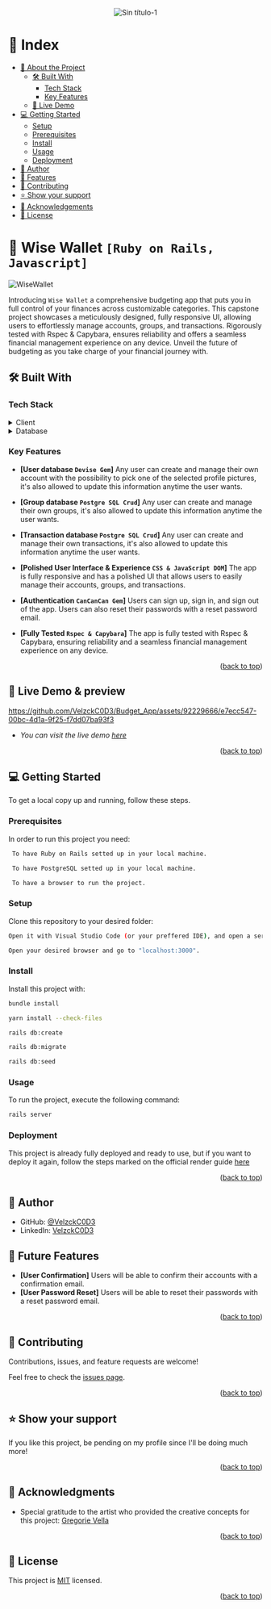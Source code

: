 <a name="readme-top"></a>

<div align="center">
  <img src="https://github.com/VelzckC0D3/SQL_Database/assets/92229666/64c8d8a7-b625-4a25-847a-ea02e00df2f4" alt="Sin título-1">
</div>
<!-- TABLE OF CONTENTS -->

# 📗 Index

- [📖 About the Project](#about-project)
  - [🛠 Built With](#built-with)
    - [Tech Stack](#tech-stack)
    - [Key Features](#key-features)
  - [🚀 Live Demo](#live-demo)
- [💻 Getting Started](#getting-started)
  - [Setup](#setup)
  - [Prerequisites](#prerequisites)
  - [Install](#install)
  - [Usage](#usage)
  - [Deployment](#deployment)
- [👥 Author](#author)
- [🔭 Features](#features)
- [🤝 Contributing](#contributing)
- [⭐️ Show your support](#support)
- [🙏 Acknowledgements](#acknowledgements)
- [📝 License](#license)

<!-- PROJECT DESCRIPTION -->

# 📖 Wise Wallet `[Ruby on Rails, Javascript]` <a name="about-project"></a>
![WiseWallet](https://github.com/VelzckC0D3/Budget_App/assets/92229666/5773c4b8-2fbd-488f-8d19-9f86684e336d)

Introducing `Wise Wallet` a comprehensive budgeting app that puts you in full control of your finances across customizable categories. This capstone project showcases a meticulously designed, fully responsive UI, allowing users to effortlessly manage accounts, groups, and transactions. Rigorously tested with Rspec & Capybara, ensures reliability and offers a seamless financial management experience on any device. Unveil the future of budgeting as you take charge of your financial journey with.

## 🛠 Built With <a name="built-with"></a>

### Tech Stack <a name="tech-stack"></a>

<details>
    <summary>Client</summary>
        <ul>
            <li><a href="https://rubyonrails.org/">Ruby on Rails</a></li>
        </ul>
</details>

<details>
<summary>Database</summary>
        <ul>
            <li><a href="https://www.postgresql.org/">PostgreSQL</a></li>
        </ul>
</details>

<!-- Features -->

### Key Features <a name="key-features"></a>

- **[User database `Devise Gem`]** Any user can create and manage their own account with the possibility to pick one of the selected profile pictures, it's also allowed to update this information anytime the user wants.

- **[Group database `Postgre SQL Crud`]** Any user can create and manage their own groups, it's also allowed to update this information anytime the user wants.

- **[Transaction database `Postgre SQL Crud`]** Any user can create and manage their own transactions, it's also allowed to update this information anytime the user wants.

- **[Polished User Interface & Experience `CSS & JavaScript DOM`]** The app is fully responsive and has a polished UI that allows users to easily manage their accounts, groups, and transactions.

- **[Authentication `CanCanCan Gem`]** Users can sign up, sign in, and sign out of the app. Users can also reset their passwords with a reset password email.

- **[Fully Tested `Rspec & Capybara`]** The app is fully tested with Rspec & Capybara, ensuring reliability and a seamless financial management experience on any device.

<p align="right">(<a href="#readme-top">back to top</a>)</p>

<!-- LIVE DEMO -->

## 🚀 Live Demo & preview <a name="live-demo"></a>


https://github.com/VelzckC0D3/Budget_App/assets/92229666/e7ecc547-00bc-4d1a-9f25-f7dd07ba93f3

- _You can visit the live demo [here](https://rails-eb2s.onrender.com/)_

<p align="right">(<a href="#readme-top">back to top</a>)</p>

<!-- GETTING STARTED -->

## 💻 Getting Started <a name="getting-started"></a>

To get a local copy up and running, follow these steps.

### Prerequisites

In order to run this project you need:

```sh
 To have Ruby on Rails setted up in your local machine.
```

```sh
 To have PostgreSQL setted up in your local machine.
```

```sh
 To have a browser to run the project.
```

### Setup

Clone this repository to your desired folder:

```sh
Open it with Visual Studio Code (or your preffered IDE), and open a server with "Rails -s".
```

```sh
Open your desired browser and go to "localhost:3000".
```

### Install

Install this project with:

```sh
bundle install

yarn install --check-files

rails db:create

rails db:migrate

rails db:seed
```

### Usage

To run the project, execute the following command:

```sh
rails server
```

### Deployment

This project is already fully deployed and ready to use, but if you want to deploy it again, follow the steps marked on the official render guide [here](https://render.com/docs/deploy-rails)

<p align="right">(<a href="#readme-top">back to top</a>)</p>

<!-- AUTHOR -->

## 👥 Author <a name="author"></a>

- GitHub: [@VelzckC0D3](https://github.com/VelzckC0D3)
- LinkedIn: [VelzckC0D3](https://www.linkedin.com/in/velzckcode/)

<!-- FEATURES -->

## 🔭 Future Features <a name="features"></a>

- **[User Confirmation]** Users will be able to confirm their accounts with a confirmation email.
- **[User Password Reset]** Users will be able to reset their passwords with a reset password email.

<p align="right">(<a href="#readme-top">back to top</a>)</p>

<!-- CONTRIBUTING -->

## 🤝 Contributing <a name="contributing"></a>

Contributions, issues, and feature requests are welcome!

Feel free to check the [issues page](../../issues/).


<p align="right">(<a href="#readme-top">back to top</a>)</p>

<!-- SUPPORT -->

## ⭐️ Show your support <a name="support"></a>

If you like this project, be pending on my profile since I'll be doing much more!

<p align="right">(<a href="#readme-top">back to top</a>)</p>

<!-- ACKNOWLEDGEMENTS -->

## 🙏 Acknowledgments <a name="acknowledgements"></a>

- Special gratitude to the artist who provided the creative concepts for this project: [Gregorie Vella](https://www.behance.net/gregoirevella)

<p align="right">(<a href="#readme-top">back to top</a>)</p>

<!-- LICENSE -->

## 📝 License <a name="license"></a>

This project is [MIT](./LICENSE) licensed.

<p align="right">(<a href="#readme-top">back to top</a>)</p>
